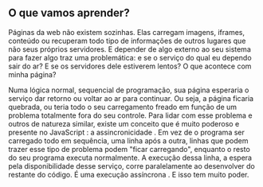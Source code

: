 ## O que vamos aprender?

Páginas da web não existem sozinhas. Elas carregam imagens, iframes, conteúdo ou recuperam todo tipo de informações de outros lugares que não seus próprios servidores. E depender de algo externo ao seu sistema para fazer algo traz uma problemática: e se o serviço do qual eu dependo sair do ar? E se os servidores dele estiverem lentos? O que acontece com minha página?

Numa lógica normal, sequencial de programação, sua página esperaria o serviço dar retorno ou voltar ao ar para continuar. Ou seja, a página ficaria quebrada, ou teria todo o seu carregamento freado em função de um problema totalmente fora do seu controle. Para lidar com esse problema e outros de natureza similar, existe um conceito que é muito poderoso e presente no JavaScript : a assincronicidade . Em vez de o programa ser carregado todo em sequência, uma linha após a outra, linhas que podem trazer esse tipo de problema podem "ficar carregando", enquanto o resto do seu programa executa normalmente. A execução dessa linha, a espera pela disponibilidade desse serviço, corre paralelamente ao desenvolver do restante do código. É uma execução assíncrona . E isso tem muito poder.